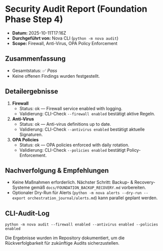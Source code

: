 # Security Audit Report (Foundation Phase Step 4)

- **Datum:** 2025-10-11T17:16Z
- **Durchgeführt von:** Nova CLI (`python -m nova audit`)
- **Scope:** Firewall, Anti-Virus, OPA Policy Enforcement

## Zusammenfassung
- Gesamtstatus: ✅ *Pass*
- Keine offenen Findings wurden festgestellt.

## Detailergebnisse
1. **Firewall**
   - Status: ok — Firewall service enabled with logging.
   - Validierung: CLI-Check `--firewall enabled` bestätigt aktive Regeln.
2. **Anti-Virus**
   - Status: ok — Anti-virus definitions up to date.
   - Validierung: CLI-Check `--antivirus enabled` bestätigt aktuelle Signaturen.
3. **OPA Policies**
   - Status: ok — OPA policies enforced with daily rotation.
   - Validierung: CLI-Check `--policies enabled` bestätigt Policy-Enforcement.

## Nachverfolgung & Empfehlungen
- Keine Maßnahmen erforderlich. Nächster Schritt: Backup- & Recovery-Systeme gemäß `docs/FOUNDATION_BACKUP_RECOVERY.md` vorbereiten.
- Optionaler Dry-Run für Alerts (`python -m nova alerts --dry-run --export orchestration_journal/alerts.md`) kann parallel geplant werden.

## CLI-Audit-Log
```
python -m nova audit --firewall enabled --antivirus enabled --policies enabled
```

Die Ergebnisse wurden im Repository dokumentiert, um die Rückverfolgbarkeit für zukünftige Audits sicherzustellen.
